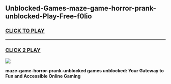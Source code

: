 
## Unblocked-Games-maze-game-horror-prank-unblocked-Play-Free-f0lio
<h3>
<a href="https://premium76.site?title=maze-game-horror-prank-unblocked&ref=17A">CLICK TO PLAY</a></h3>
<hr>

<h3>
<a href="https://premium76.site?title=maze-game-horror-prank-unblocked&ref=17A">CLICK 2 PLAY</a>
  
</h3>

<a href="https://premium76.site?title=maze-game-horror-prank-unblocked&ref=17A"><img src="https://clearcache.store/games.png"></a>


**maze-game-horror-prank-unblocked games unblocked: Your Gateway to Fun and Accessible Online Gaming**
